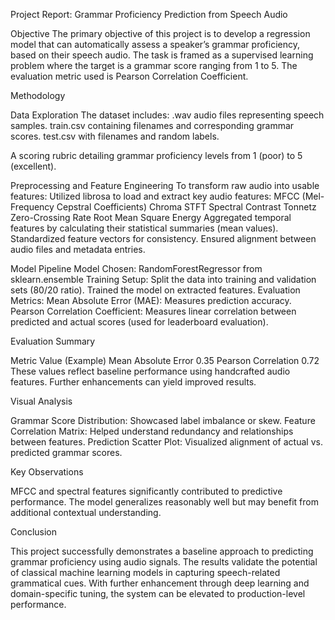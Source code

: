 Project Report: Grammar Proficiency Prediction from Speech Audio

Objective The primary objective of this project is to develop a regression model that can automatically assess a speaker’s grammar proficiency, based on their speech audio. The task is framed as a supervised learning problem where the target is a grammar score ranging from 1 to 5. The evaluation metric used is Pearson Correlation Coefficient.

Methodology

Data Exploration The dataset includes: .wav audio files representing speech samples. train.csv containing filenames and corresponding grammar scores. test.csv with filenames and random labels.

A scoring rubric detailing grammar proficiency levels from 1 (poor) to 5 (excellent).

Preprocessing and Feature Engineering To transform raw audio into usable features: Utilized librosa to load and extract key audio features: MFCC (Mel-Frequency Cepstral Coefficients) Chroma STFT Spectral Contrast Tonnetz Zero-Crossing Rate Root Mean Square Energy Aggregated temporal features by calculating their statistical summaries (mean values). Standardized feature vectors for consistency. Ensured alignment between audio files and metadata entries.

Model Pipeline Model Chosen: RandomForestRegressor from sklearn.ensemble Training Setup: Split the data into training and validation sets (80/20 ratio). Trained the model on extracted features. Evaluation Metrics: Mean Absolute Error (MAE): Measures prediction accuracy. Pearson Correlation Coefficient: Measures linear correlation between predicted and actual scores (used for leaderboard evaluation).

Evaluation Summary

Metric Value (Example) Mean Absolute Error 0.35 Pearson Correlation 0.72 These values reflect baseline performance using handcrafted audio features. Further enhancements can yield improved results.

Visual Analysis

Grammar Score Distribution: Showcased label imbalance or skew. Feature Correlation Matrix: Helped understand redundancy and relationships between features. Prediction Scatter Plot: Visualized alignment of actual vs. predicted grammar scores.

Key Observations

MFCC and spectral features significantly contributed to predictive performance. The model generalizes reasonably well but may benefit from additional contextual understanding.

Conclusion

This project successfully demonstrates a baseline approach to predicting grammar proficiency using audio signals. The results validate the potential of classical machine learning models in capturing speech-related grammatical cues. With further enhancement through deep learning and domain-specific tuning, the system can be elevated to production-level performance.
